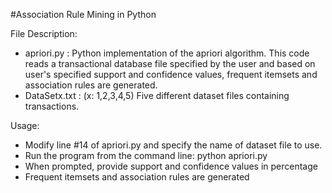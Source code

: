 #Association Rule Mining in Python

File Description:
- apriori.py : Python implementation of the apriori algorithm. This code reads a transactional database file specified by the user and based on user's specified support and confidence values, frequent itemsets and association rules are generated.
- DataSetx.txt : (x: 1,2,3,4,5) Five different dataset files containing transactions.

Usage:
- Modify line #14 of apriori.py and specify the name of dataset file to use.
- Run the program from the command line: python apriori.py
- When prompted, provide support and confidence values in percentage
- Frequent itemsets and association rules are generated
